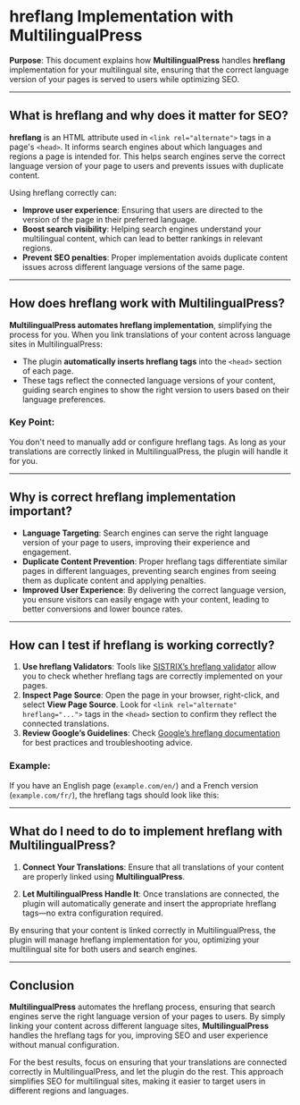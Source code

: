 # hreflang Implementation with MultilingualPress

**Purpose**: This document explains how **MultilingualPress** handles **hreflang** implementation for your multilingual site, ensuring that the correct language version of your pages is served to users while optimizing SEO.

---

## What is hreflang and why does it matter for SEO?

**hreflang** is an HTML attribute used in `<link rel="alternate">` tags in a page's `<head>`. It informs search engines about which languages and regions a page is intended for. This helps search engines serve the correct language version of your page to users and prevents issues with duplicate content.

Using hreflang correctly can:
- **Improve user experience**: Ensuring that users are directed to the version of the page in their preferred language.
- **Boost search visibility**: Helping search engines understand your multilingual content, which can lead to better rankings in relevant regions.
- **Prevent SEO penalties**: Proper implementation avoids duplicate content issues across different language versions of the same page.

---

## How does hreflang work with MultilingualPress?

**MultilingualPress automates hreflang implementation**, simplifying the process for you. When you link translations of your content across language sites in MultilingualPress:

- The plugin **automatically inserts hreflang tags** into the `<head>` section of each page.
- These tags reflect the connected language versions of your content, guiding search engines to show the right version to users based on their language preferences.

### Key Point:
You don't need to manually add or configure hreflang tags. As long as your translations are correctly linked in MultilingualPress, the plugin will handle it for you.

---

## Why is correct hreflang implementation important?

- **Language Targeting**: Search engines can serve the right language version of your page to users, improving their experience and engagement.
- **Duplicate Content Prevention**: Proper hreflang tags differentiate similar pages in different languages, preventing search engines from seeing them as duplicate content and applying penalties.
- **Improved User Experience**: By delivering the correct language version, you ensure visitors can easily engage with your content, leading to better conversions and lower bounce rates.

---

## How can I test if hreflang is working correctly?

1. **Use hreflang Validators**: Tools like [SISTRIX’s hreflang validator](https://www.sistrix.com/ask-sistrix/hreflang/) allow you to check whether hreflang tags are correctly implemented on your pages.
2. **Inspect Page Source**: Open the page in your browser, right-click, and select **View Page Source**. Look for `<link rel="alternate" hreflang="...">` tags in the `<head>` section to confirm they reflect the connected translations.
3. **Review Google’s Guidelines**: Check [Google’s hreflang documentation](https://developers.google.com/search/docs/advanced/crawling/localized-versions) for best practices and troubleshooting advice.

### Example:
If you have an English page (`example.com/en/`) and a French version (`example.com/fr/`), the hreflang tags should look like this:

<link rel="alternate" hreflang="en" href="https://example.com/en/" />
<link rel="alternate" hreflang="fr" href="https://example.com/fr/" />

---

## What do I need to do to implement hreflang with MultilingualPress?

1. **Connect Your Translations**: Ensure that all translations of your content are properly linked using **MultilingualPress**.
   
2. **Let MultilingualPress Handle It**: Once translations are connected, the plugin will automatically generate and insert the appropriate hreflang tags—no extra configuration required.

By ensuring that your content is linked correctly in MultilingualPress, the plugin will manage hreflang implementation for you, optimizing your multilingual site for both users and search engines.

---

## Conclusion

**MultilingualPress** automates the hreflang process, ensuring that search engines serve the right language version of your pages to users. By simply linking your content across different language sites, **MultilingualPress** handles the hreflang tags for you, improving SEO and user experience without manual configuration.

For the best results, focus on ensuring that your translations are connected correctly in MultilingualPress, and let the plugin do the rest. This approach simplifies SEO for multilingual sites, making it easier to target users in different regions and languages.
